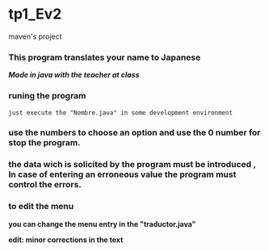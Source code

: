 # tp1_Ev2
maven's project  
### This program translates your name to Japanese 

_**Made in java with the teacher at class**_

### runing  the program   
    just execute the "Nombre.java" in some development environment
    
###  use the numbers to choose an option and use the 0 number for stop the program.
    
### the data wich is solicited by the program must be introduced , In case of entering an erroneous value the program must control the errors.
  

### to edit the menu

**you can change the menu entry in the "traductor.java"**

**edit: minor corrections in the text**

